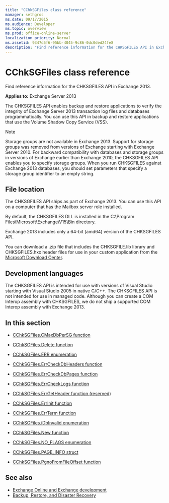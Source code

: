 ```yaml
---
title: "CChkSGFiles class reference"
manager: sethgros
ms.date: 09/17/2015
ms.audience: Developer
ms.topic: overview
ms.prod: office-online-server
localization_priority: Normal
ms.assetid: 9347d5f6-95bb-4045-9c86-0dc0ded24fe8
description: "Find reference information for the CHKSGFILES API in Exchange 2013."
---
```


# CChkSGFiles class reference

Find reference information for the CHKSGFILES API in Exchange 2013.
  
**Applies to:** Exchange Server 2013 
  
The CHKSGFILES API enables backup and restore applications to verify the integrity of Exchange Server 2013 transaction log files and databases programmatically. You can use this API in backup and restore applications that use the Volume Shadow Copy Service (VSS).
  
> [!NOTE]
> Storage groups are not available in Exchange 2013. Support for storage groups was removed from versions of Exchange starting with Exchange Server 2010. For backward compatibility with databases and storage groups in versions of Exchange earlier than Exchange 2010, the CHKSGFILES API enables you to specify storage groups. When you run CHKSGFILES against Exchange 2013 databases, you should set parameters that specify a storage group identifier to an empty string. 
  
## File location
<a name="bk_fileslocation"> </a>

The CHKSGFILES API ships as part of Exchange 2013. You can use this API on a computer that has the Mailbox server role installed. 
  
By default, the CHKSGFILES DLL is installed in the C:\Program Files\Microsoft\Exchange\V15\Bin directory.
  
Exchange 2013 includes only a 64-bit (amd64) version of the CHKSGFILES API. 
  
You can download a .zip file that includes the CHKSGFILE.lib library and CHKSGFILES.hxx header files for use in your custom application from the [Microsoft Download Center](http://www.microsoft.com/en-us/download/details.aspx?id=36802).
  
## Development languages
<a name="bk_developmentlanguages"> </a>

The CHKSGFILES API is intended for use with versions of Visual Studio starting with Visual Studio 2005 in native C/C++. The CHKSGFILES API is not intended for use in managed code. Although you can create a COM Interop assembly with CHKSGFILES, we do not ship a supported COM Interop assembly with Exchange 2013.
  
## In this section
<a name="bk_inthissection"> </a>

- [CChkSGFiles.CMaxDbPerSG function](cchksgfiles-cmaxdbpersg-function.md)
    
- [CChkSGFiles.Delete function](cchksgfiles-delete-function.md)
    
- [CChkSGFiles.ERR enumeration](cchksgfiles-err-enumeration.md)
    
- [CChkSGFiles.ErrCheckDbHeaders function](cchksgfiles-errcheckdbheaders-function.md)
    
- [CChkSGFiles.ErrCheckDbPages function](cchksgfiles-errcheckdbpages-function.md)
    
- [CChkSGFiles.ErrCheckLogs function](cchksgfiles-errchecklogs-function.md)
    
- [CChkSGFiles.ErrGetHeader function (reserved)](cchksgfiles-errgetheader-function-reserved.md)
    
- [CChkSGFiles.ErrInit function](cchksgfiles-errinit-function.md)
    
- [CChkSGFiles.ErrTerm function](cchksgfiles-errterm-function.md)
    
- [CChkSGFiles.iDbInvalid enumeration](cchksgfiles-idbinvalid-enumeration.md)
    
- [CChkSGFiles.New function](cchksgfiles-new-function.md)
    
- [CChkSGFiles.NO_FLAGS enumeration](cchksgfiles-no_flags-enumeration.md)
    
- [CChkSGFiles.PAGE_INFO struct](cchksgfiles-page_info-struct.md)
    
- [CChkSGFiles.PgnoFromFileOffset function](cchksgfiles-pgnofromfileoffset-function.md)
    
## See also

- [Exchange Online and Exchange development](../exchange-server-development.md)
- [Backup, Restore, and Disaster Recovery](http://technet.microsoft.com/en-us/library/dd876874)
    

